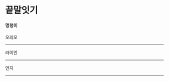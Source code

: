 # 끝말잇기

#### 멍청이

오레오

--------------------

라이언

----------------------------------------

언지

----------------------------------------------


